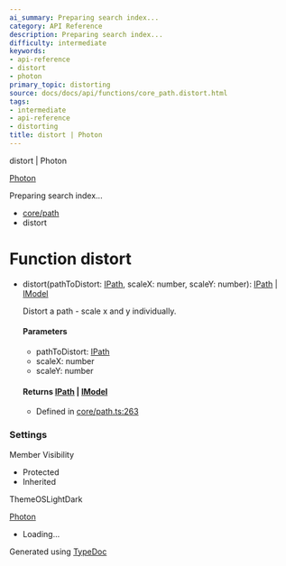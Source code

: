 ```yaml
---
ai_summary: Preparing search index...
category: API Reference
description: Preparing search index...
difficulty: intermediate
keywords:
- api-reference
- distort
- photon
primary_topic: distorting
source: docs/docs/api/functions/core_path.distort.html
tags:
- intermediate
- api-reference
- distorting
title: distort | Photon
---
```

distort | Photon

[Photon](../index.md)




Preparing search index...

* [core/path](../modules/core_path.md)
* distort

# Function distort

* distort(pathToDistort: [IPath](../interfaces/core_schema.IPath.md), scaleX: number, scaleY: number): [IPath](../interfaces/core_schema.IPath.md) | [IModel](../interfaces/core_schema.IModel.md)

  Distort a path - scale x and y individually.

  #### Parameters

  + pathToDistort: [IPath](../interfaces/core_schema.IPath.md)
  + scaleX: number
  + scaleY: number

  #### Returns [IPath](../interfaces/core_schema.IPath.md) | [IModel](../interfaces/core_schema.IModel.md)

  + Defined in [core/path.ts:263](https://github.com/mwhite454/photon/blob/main/packages/photon/src/core/path.ts#L263)

### Settings

Member Visibility

* Protected
* Inherited

ThemeOSLightDark

[Photon](../index.md)

* Loading...

Generated using [TypeDoc](https://typedoc.org/)
